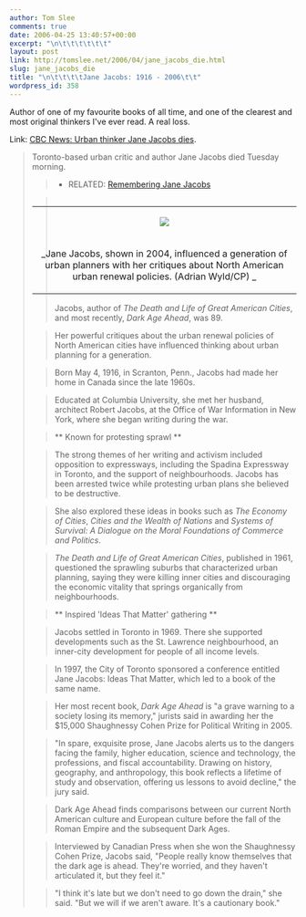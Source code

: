 ```yaml
---
author: Tom Slee
comments: true
date: 2006-04-25 13:40:57+00:00
excerpt: "\n\t\t\t\t\t\t"
layout: post
link: http://tomslee.net/2006/04/jane_jacobs_die.html
slug: jane_jacobs_die
title: "\n\t\t\t\tJane Jacobs: 1916 - 2006\t\t"
wordpress_id: 358
---
```



				

Author of one of my favourite books of all time, and one of the clearest and most original thinkers I've ever read. A real loss.




Link: [CBC News: Urban thinker Jane Jacobs dies](http://www.cbc.ca/story/canada/national/2006/04/25/jacobs060425.html?ref=rss).

<blockquote>

> 
> 
Toronto-based urban critic and author Jane Jacobs died Tuesday morning. 
> 
> 

> 
>   * RELATED:  [Remembering Jane Jacobs](http://archives.cbc.ca/IDC-1-69-1243-6895-11/on_this_day/life_society/jane_jacobs)
> 
<table cellpadding="0" width="210" align="right" cellspacing="4" hspace="4" >
<tbody ><tr >

> <td align="center" >
![](http://www.cbc.ca/gfx/pix/jacobs_jane_cp_5847127.jpg)

> </td>
</tr>
<tr >

> <td align="center" >

> 
> 
_Jane
Jacobs, shown in 2004, influenced a generation of urban planners with
her critiques about North American urban renewal policies. (Adrian
Wyld/CP) _

> 
> 

> </td>
</tr>
</tbody></table>

> 
> Jacobs, author of _The Death and Life of Great American Cities_, and most recently, _Dark Age Ahead_, was 89.

> 
> 

> 
> Her powerful critiques about the urban renewal policies of North
American cities have influenced thinking about urban planning for a
generation. 
> 
> 

> 
> Born May 4, 1916, in Scranton, Penn., Jacobs had made her home in Canada since the late 1960s. 
> 
> 

> 
> Educated at Columbia University, she met her husband, architect
Robert Jacobs, at the Office of War Information in New York, where she
began writing during the war. 
> 
> 

> 
> ** Known for protesting sprawl **
> 
> 

> 
> The strong themes of her writing and activism included opposition to
expressways, including the Spadina Expressway in Toronto, and the
support of neighbourhoods. Jacobs has been arrested twice while
protesting urban plans she believed to be destructive. 
> 
> 

> 
> She also explored these ideas in books such as _The Economy of Cities_, _Cities and the Wealth of Nations_ and _Systems of Survival: A Dialogue on the Moral Foundations of Commerce and Politics_. 
> 
> 

> 
> _The Death and Life of Great American Cities_, published in
1961, questioned the sprawling suburbs that characterized urban
planning, saying they were killing inner cities and discouraging the
economic vitality that springs organically from neighbourhoods. 
> 
> 

> 
> ** Inspired 'Ideas That Matter' gathering **
> 
> 

> 
> Jacobs settled in Toronto in 1969. There she supported developments
such as the St. Lawrence neighbourhood, an inner-city development for
people of all income levels. 
> 
> 

> 
> In 1997, the City of Toronto sponsored a conference entitled Jane
Jacobs: Ideas That Matter, which led to a book of the same name. 
> 
> 

> 
> Her most recent book, _Dark Age Ahead_ is "a grave warning to a
society losing its memory," jurists said in awarding her the $15,000
Shaughnessy Cohen Prize for Political Writing in 2005. 
> 
> 

> 
> "In spare, exquisite prose, Jane Jacobs alerts us to the dangers
facing the family, higher education, science and technology, the
professions, and fiscal accountability. Drawing on history, geography,
and anthropology, this book reflects a lifetime of study and
observation, offering us lessons to avoid decline," the jury said. 
> 
> 

> 
> Dark Age Ahead finds comparisons between our current North American
culture and European culture before the fall of the Roman Empire and
the subsequent Dark Ages. 
> 
> 

> 
> Interviewed by Canadian Press when she won the Shaughnessy Cohen
Prize, Jacobs said, "People really know themselves that the dark age is
ahead. They're worried, and they haven't articulated it, but they feel
it."
> 
> 

> 
> "I think it's late but we don't need to go down the drain," she said. "But we will if we aren't aware. It's a cautionary book."
> 
> </blockquote>


		
